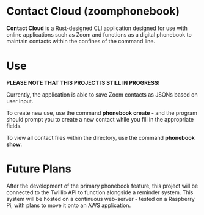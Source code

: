 # Contact Cloud (zoomphonebook)

**Contact Cloud** is a Rust-designed CLI application designed for use with online applications such as Zoom and functions as a digital phonebook to maintain contacts within the confines of the command line.



# Use
**PLEASE NOTE THAT THIS PROJECT IS STILL IN PROGRESS!**

Currently, the application is able to save Zoom contacts as JSONs based on user input. 

To create new use, use the command **phonebook create** - and the program should prompt you to create a new contact while you fill in the appropriate fields.

To view all contact files within the directory, use the command **phonebook show**.

# Future Plans
After the development of the primary phonebook feature, this project will be connected to the Twillio API to function alongside a reminder system. This system will be hosted on a continuous web-server - tested on a Raspberry Pi, with plans to move it onto an AWS application. 


